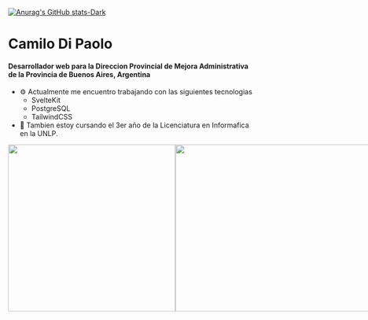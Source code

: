 [![Anurag's GitHub stats-Dark](https://github-readme-stats.vercel.app/api?username=CamiloDiPaolo&show_icons=true&theme=dark#gh-dark-mode-only)](https://github.com/anuraghazra/github-readme-stats#gh-dark-mode-only)
# Camilo Di Paolo
#### Desarrollador web para la Direccion Provincial de Mejora Administrativa de la Provincia de Buenos Aires, Argentina


- ⚙ Actualmente me encuentro trabajando  con las siguientes tecnologias 
    - SvelteKit
    - PostgreSQL
    - TailwindCSS
- 🌱 Tambien estoy cursando el 3er año de la Licenciatura en Informafica en la UNLP.   

<div display="flex" style="display:flex; align-items: center">
<img
  src="https://github-readme-stats.vercel.app/api/top-langs/?username=CamiloDiPaolo"
  height="340"
/>
<img
  src="https://cr-skills-chart-widget.azurewebsites.net/api/api?username=CamiloDiPaolo"
  width="640"
  height="340"
/>
</div>


